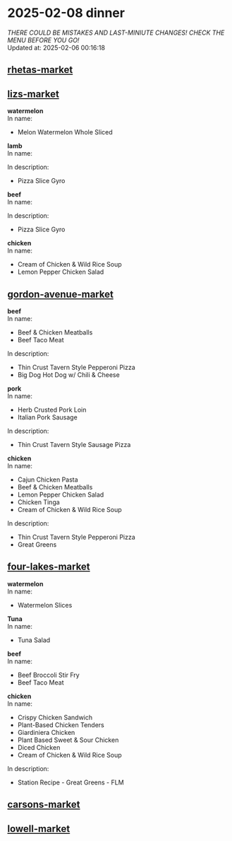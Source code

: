 # 2025-02-08 dinner  
*THERE COULD BE MISTAKES AND LAST-MINIUTE CHANGES! CHECK THE MENU BEFORE YOU GO!*  
Updated at: 2025-02-06 00:16:18  
## [rhetas-market](https://wisc-housingdining.nutrislice.com/menu/rhetas-market/dinner/2025-02-08)  
## [lizs-market](https://wisc-housingdining.nutrislice.com/menu/lizs-market/dinner/2025-02-08)  
**watermelon**  
In name:   
 - Melon Watermelon Whole Sliced  
  
**lamb**  
In name:   
  
In description:   
 - Pizza Slice Gyro  
  
**beef**  
In name:   
  
In description:   
 - Pizza Slice Gyro  
  
**chicken**  
In name:   
 - Cream of Chicken & Wild Rice Soup  
 - Lemon Pepper Chicken Salad  
  
## [gordon-avenue-market](https://wisc-housingdining.nutrislice.com/menu/gordon-avenue-market/dinner/2025-02-08)  
**beef**  
In name:   
 - Beef & Chicken Meatballs  
 - Beef Taco Meat  
  
In description:   
 - Thin Crust Tavern Style Pepperoni Pizza  
 - Big Dog Hot Dog w/ Chili & Cheese  
  
**pork**  
In name:   
 - Herb Crusted Pork Loin  
 - Italian Pork Sausage  
  
In description:   
 - Thin Crust Tavern Style Sausage Pizza  
  
**chicken**  
In name:   
 - Cajun Chicken Pasta  
 - Beef & Chicken Meatballs  
 - Lemon Pepper Chicken Salad  
 - Chicken Tinga  
 - Cream of Chicken & Wild Rice Soup  
  
In description:   
 - Thin Crust Tavern Style Pepperoni Pizza  
 - Great Greens  
  
## [four-lakes-market](https://wisc-housingdining.nutrislice.com/menu/four-lakes-market/dinner/2025-02-08)  
**watermelon**  
In name:   
 - Watermelon Slices  
  
**Tuna**  
In name:   
 - Tuna Salad  
  
**beef**  
In name:   
 - Beef Broccoli Stir Fry  
 - Beef Taco Meat  
  
**chicken**  
In name:   
 - Crispy Chicken Sandwich  
 - Plant-Based Chicken Tenders  
 - Giardiniera Chicken  
 - Plant Based Sweet & Sour Chicken  
 - Diced Chicken  
 - Cream of Chicken & Wild Rice Soup  
  
In description:   
 - Station Recipe - Great Greens - FLM  
  
## [carsons-market](https://wisc-housingdining.nutrislice.com/menu/carsons-market/dinner/2025-02-08)  
## [lowell-market](https://wisc-housingdining.nutrislice.com/menu/lowell-market/dinner/2025-02-08)  
  
